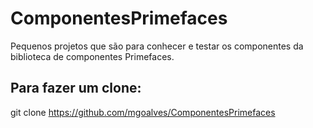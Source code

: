 # ComponentesPrimefaces

Pequenos projetos que são para conhecer 
e testar os componentes da biblioteca 
de componentes Primefaces.

## Para fazer um clone:
git clone https://github.com/mgoalves/ComponentesPrimefaces